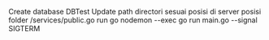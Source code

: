 Create database
DBTest
Update path directori sesuai posisi di server posisi folder
/services/public.go
run go
nodemon --exec go run main.go --signal SIGTERM